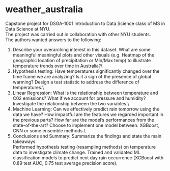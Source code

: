 # weather_australia
Capstone project for DSGA-1001 Introduction to Data Science class of MS in Data Science at NYU.\
The project was carried out in collaboration with other NYU students.\
The authors wanted answers to the following:
1)	Describe your overarching interest in this dataset. What are some meaningful meaningful plots and other visuals (e.g. Heatmap of the geographic location of precipitation or Min/Max temp) to illustrate temperature trends over time in Australia?\
2)	Hypothesis testing: Have temperatures significantly changed over the time frame we are analyzing? Is it a sign of the presence of global warming? Design a test statistic to address the difference of temperatures.\
3)	Linear Regression: What is the relationship between temperature and C02 emissions? What if we account for pressure and humidity? Investigate the relationship between the two variables.\
4)	Machine Learning: Can we effectively predict rain tomorrow using the data we have? How impactful are the features we regarded important in the previous parts? How far are the model’s performances from the state-of-the-art? Choose to implement one model between: XGBoost, CNN or some ensemble methods.\
6)	Conclusions and Summary: Summarize the findings and state the main takeaways\
Performed hypothesis testing (resampling methods) on temperature data to investigate climate change. Trained and validated ML classification models to predict next day rain occurrence (XGBoost with 0.89 test AUC, 0.75 test average precision score).
